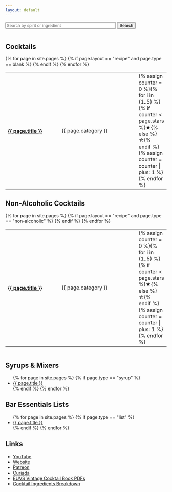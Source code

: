 ```yaml
---
layout: default
---
```

<div class="row">
    <div class="twelve-columns">
        <div id="search">
            <form action="{{ site.baseurl }}/search.cgi" method="get">
                <input name="a" value="search" type="hidden">
                <p><input id="search2" name="q" value="" size="40" placeholder="Search by spirit or ingredient"> <input value="Search" type="submit"></p>
            </form>
        </div>
    </div>
</div>

<div class="row">
    <div class="two-thirds column">
        <h2>Cocktails</h2>
        <table style="width:100%;">
        {% for page in site.pages %}
            {% if page.layout == "recipe" and page.type == blank %}
            <tr>
            <th class="no-border" align="left" style="width:35%;">
                <a href="{{ page.url | prepend: site.baseurl }}">
                {{ page.title }}
                </a>
            </th>
            <td class="no-border" style="width:50%;">
                {{ page.category }}
            </td>
            <td class="no-border" style="width:15%;">
                {% assign counter = 0 %}{% for i in (1..5) %}{% if counter < page.stars %}<span class="checked">★</span>{% else %}☆{% endif %}{% assign counter = counter | plus: 1 %}{% endfor %}
            </td>
            </tr>
            {% endif %}
        {% endfor %}
        </table>
        <h2>Non-Alcoholic Cocktails</h2>
        <table style="width:100%;">
        {% for page in site.pages %}
            {% if page.layout == "recipe" and page.type == "non-alcoholic"  %}
            <tr>
            <th class="no-border" align="left" style="width:35%;">
                <a href="{{ page.url | prepend: site.baseurl }}">
                {{ page.title }}
                </a>
            </th>
            <td class="no-border" style="width:50%;">
                {{ page.category }}
            </td>
            <td class="no-border" style="width:15%;">
                {% assign counter = 0 %}{% for i in (1..5) %}{% if counter < page.stars %}<span class="checked">★</span>{% else %}☆{% endif %}{% assign counter = counter | plus: 1 %}{% endfor %}
            </td>
            </tr>
            {% endif %}
        {% endfor %}
        </table>
    </div><!-- /div 2/3 -->
    <div class="one-third column">
        <h2>Syrups &amp; Mixers</h2>
        <ul>
        {% for page in site.pages %}
            {% if page.type == "syrup" %}
            <li><a href="{{ page.url | prepend: site.baseurl }}">
                {{ page.title }}
            </a></li>
            {% endif %}
        {% endfor %}
        </ul>
        <h2>Bar Essentials Lists</h2>
        <ul>
        {% for page in site.pages %}
            {% if page.type == "list" %}
            <li><a href="{{ page.url | prepend: site.baseurl }}">
                {{ page.title }}
            </a></li>
            {% endif %}
        {% endfor %}
        </ul>
        <h2>Links</h2>
        <ul>
            <li><a href="https://www.youtube.com/@AndersErickson/videos" target="_blank">YouTube</a></li>
            <li><a href="https://www.anderserickson.com/" target="_blank">Website</a></li>
            <li><a href="https://www.patreon.com/anderserickson/posts" target="_blank">Patreon</a></li>
            <li><a href="https://curiada.com/collections/anders-erickson-spirits-collection?utm_campaign=Anders-Website-Primary-Link&utm_medium=Anders&utm_source=Partnership" target="_blank">Curiada</a></li>
            <li><a href="https://euvs-vintage-cocktail-books.cld.bz/" target="_blank">EUVS Vintage Cocktail Book PDFs</a></li>
            <li><a href="./AndersEricksonCocktailsList.numbers" target="_blank">Cocktail Ingredients Breakdown</a></li>
        </ul>
    </div><!-- /div 1/3 -->
</div><!-- /div row -->
